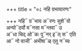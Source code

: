 +++
title = "०८ नहि ग्रभायारणः"

+++
नहि᳓ ग्र᳓भाय अ᳓रणः सुशे᳓वो  
अन्यो᳓दर्यो म᳓नसा म᳓न्तवा᳓ उ  
अ᳓धा चिद् ओ᳓कः पु᳓नर् इ᳓त् स᳓ एति  
आ᳓ नो वाजी᳓ अभीषा᳓ळ् एतु न᳓व्यः